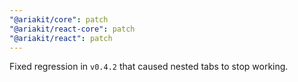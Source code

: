 ```yaml
---
"@ariakit/core": patch
"@ariakit/react-core": patch
"@ariakit/react": patch
---
```


Fixed regression in `v0.4.2` that caused nested tabs to stop working.
